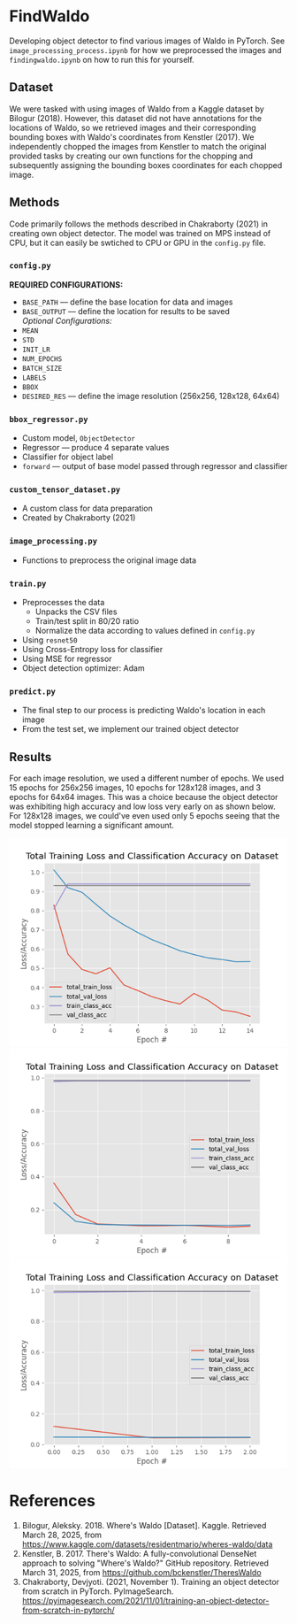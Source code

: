 # FindWaldo
Developing object detector to find various images of Waldo in PyTorch. See ```image_processing_process.ipynb``` for how we preprocessed the images and ```findingwaldo.ipynb``` on how to run this for yourself.

## Dataset
We were tasked with using images of Waldo from a Kaggle dataset by Bilogur (2018). However, this dataset did not have annotations for the locations of Waldo, so we retrieved images and their corresponding bounding boxes with Waldo's coordinates from Kenstler (2017). We independently chopped the images from Kenstler to match the original provided tasks by creating our own functions for the chopping and subsequently assigning the bounding boxes coordinates for each chopped image.

## Methods
Code primarily follows the methods described in Chakraborty (2021) in creating own object detector. The model was trained on MPS instead of CPU, but it can easily be swtiched to CPU or GPU in the ```config.py``` file.
### ```config.py```
**REQUIRED CONFIGURATIONS:**
- ```BASE_PATH``` –– define the base location for data and images
- ```BASE_OUTPUT``` –– define the location for results to be saved  
_Optional Configurations:_
- ```MEAN```
- ```STD```
- ```INIT_LR```
- ```NUM_EPOCHS```
- ```BATCH_SIZE```
- ```LABELS```
- ```BBOX```
- ```DESIRED_RES``` –– define the image resolution (256x256, 128x128, 64x64)
### ```bbox_regressor.py```
- Custom model, ```ObjectDetector```
- Regressor –– produce 4 separate values
- Classifier for object label
- ```forward``` –– output of base model passed through regressor and classifier
### ```custom_tensor_dataset.py```
- A custom class for data preparation
- Created by Chakraborty (2021)
### ```image_processing.py```
- Functions to preprocess the original image data
### ```train.py```
- Preprocesses the data
  - Unpacks the CSV files
  - Train/test split in 80/20 ratio
  - Normalize the data according to values defined in ```config.py```
- Using ```resnet50```
- Using Cross-Entropy loss for classifier
- Using MSE for regressor
- Object detection optimizer: Adam
### ```predict.py```
- The final step to our process is predicting Waldo's location in each image
- From the test set, we implement our trained object detector

## Results
For each image resolution, we used a different number of epochs. We used 15 epochs for 256x256 images, 10 epochs for 128x128 images, and 3 epochs for 64x64 images. This was a choice because the object detector was exhibiting high accuracy and low loss very early on as shown below. For 128x128 images, we could've even used only 5 epochs seeing that the model stopped learning a significant amount.

![Figure 1. Accuracy and loss plot for 256x256](/output/plots/256-training.png)
![Figure 2. Accuracy and loss plot for 128x128](/output/plots/128-training.png)
![Figure 3. Accuracy and loss plot for 64x64](/output/plots/64-training.png)

# References
1. Bilogur, Aleksky. 2018. Where's Waldo [Dataset]. Kaggle. Retrieved March 28, 2025, from https://www.kaggle.com/datasets/residentmario/wheres-waldo/data
2. Kenstler, B. 2017. There's Waldo: A fully-convolutional DenseNet approach to solving "Where's Waldo?" GitHub repository. Retrieved March 31, 2025, from https://github.com/bckenstler/TheresWaldo
3. Chakraborty, Devjyoti. (2021, November 1). Training an object detector from scratch in PyTorch. PyImageSearch. https://pyimagesearch.com/2021/11/01/training-an-object-detector-from-scratch-in-pytorch/